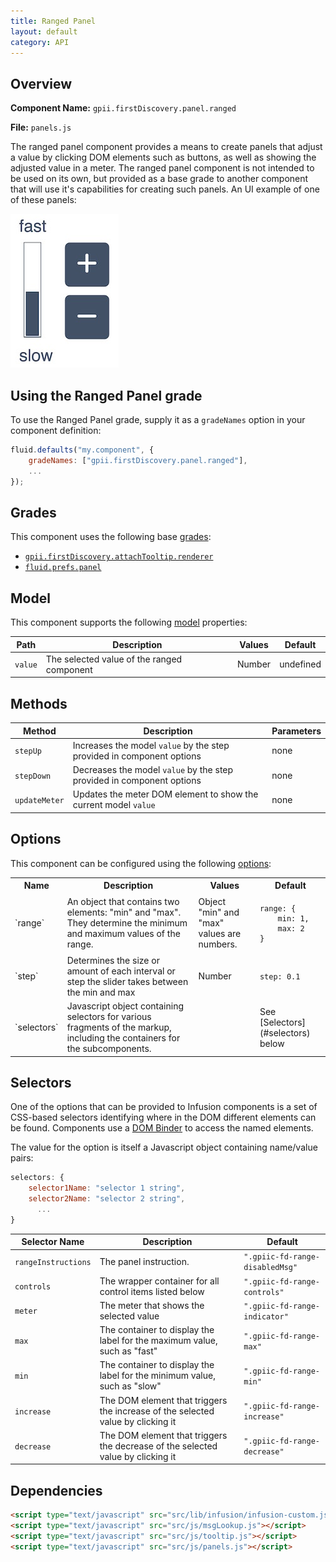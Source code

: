 ```yaml
---
title: Ranged Panel
layout: default
category: API
---
```


## Overview

**Component Name:** `gpii.firstDiscovery.panel.ranged `

**File:** `panels.js`

The ranged panel component provides a means to create panels that adjust a value by clicking DOM
elements such as buttons, as well as showing the adjusted value in a meter. The ranged panel
component is not intended to be used on its own, but provided as a base grade to another component
that will use it's capabilities for creating such panels. An UI example of one of these panels:

![vertical bar with "fast" above it and "slow" below it, with plus and minus buttons next to it](images/rangedPanel.jpeg)

## Using the Ranged Panel grade

To use the Ranged Panel grade, supply it as a `gradeNames` option in your component definition:
```javascript
fluid.defaults("my.component", {
    gradeNames: ["gpii.firstDiscovery.panel.ranged"],
    ...
});
```

## Grades

This component uses the following base
[grades](http://docs.fluidproject.org/infusion/development/ComponentGrades.html):

* [`gpii.firstDiscovery.attachTooltip.renderer`](attachTooltipRenderer.md)
* [`fluid.prefs.panel`](http://docs.fluidproject.org/infusion/development/Panels.html)

## Model

This component supports the following
[model](http://docs.fluidproject.org/infusion/development/tutorial-gettingStartedWithInfusion/ModelComponents.html)
properties:

| Path   | Description | Values | Default |
|--------|-------------|--------|---------|
| `value` | The selected value of the ranged component | Number | undefined  |

## Methods

| Method | Description | Parameters |
|--------|-------------|------------|
| `stepUp` |Increases the model `value` by the step provided in component options  | none  |
| `stepDown` | Decreases the model `value` by the step provided in component options | none  |
| `updateMeter` | Updates the meter DOM element to show the current model `value` | none  |

## Options

This component can be configured using the following
[options](http://docs.fluidproject.org/infusion/development/ComponentOptionsAndDefaults.html):

<table>
    <tr><th>Name</th><th>Description</th><th>Values</th><th>Default</th></tr>
    <tr>
        <td>`range`</td>
        <td>An object that contains two elements: "min" and "max". They determine the minimum and maximum values of the range.</td>
        <td>Object<br/>"min" and "max" values are numbers.</td>
        <td>
        <pre><code>range: {
    min: 1,
    max: 2
}</code></pre>
        </td>
    </tr>
    <tr>
        <td>`step`</td>
        <td>Determines the size or amount of each interval or step the slider takes between the min and max</td>
        <td>Number</td>
        <td>
        <pre><code>step: 0.1</code></pre>
        </td>
    </tr>
    <tr>
        <td>`selectors`</td>
        <td>Javascript object containing selectors for various fragments of the markup, including the containers for the subcomponents.</td>
        <td></td>
        <td>See [Selectors](#selectors) below</td>
    </tr>
</table>

## Selectors

One of the options that can be provided to Infusion components is a set of CSS-based
selectors identifying where in the DOM different elements can be found. Components use a
[DOM Binder](http://docs.fluidproject.org/infusion/development/DOMBinder.html) to access the
named elements.

The value for the option is itself a Javascript object containing name/value pairs:

```javascript
selectors: {
    selector1Name: "selector 1 string",
    selector2Name: "selector 2 string",
      ...
}
```

| Selector Name | Description | Default |
|---------------|-------------|---------|
| `rangeInstructions` | The panel instruction. | `".gpiic-fd-range-disabledMsg"` |
| `controls` | The wrapper container for all control items listed below | `".gpiic-fd-range-controls"` |
| `meter` |The meter that shows the selected value  | `".gpiic-fd-range-indicator"` |
| `max` | The container to display the label for the maximum value, such as "fast" | `".gpiic-fd-range-max"` |
| `min` | The container to display the label for the minimum value, such as "slow" | `".gpiic-fd-range-min"` |
| `increase` | The DOM element that triggers the increase of the selected value by clicking it | `".gpiic-fd-range-increase"` |
| `decrease` | The DOM element that triggers the decrease of the selected value by clicking it | `".gpiic-fd-range-decrease"` |

## Dependencies

```html
<script type="text/javascript" src="src/lib/infusion/infusion-custom.js"></script>
<script type="text/javascript" src="src/js/msgLookup.js"></script>
<script type="text/javascript" src="src/js/tooltip.js"></script>
<script type="text/javascript" src="src/js/panels.js"></script>
```

